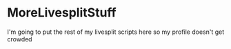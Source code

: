 # MoreLivesplitStuff
I'm going to put the rest of my livesplit scripts here so my profile doesn't get crowded

